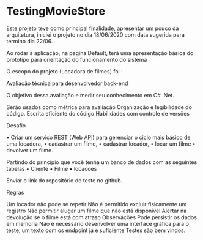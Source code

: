 # TestingMovieStore
Este projeto teve como principal finalidade, apresentar um pouco da arquitetura, iniciei o projeto no dia 18/06/2020 
com data sugerida para termino dia 22/06.

Ao rodar a aplicação, na pagina Default, terá uma apresentação básica do prototipo para orientação do funcionamento do sistema

O escopo do projeto (Locadora de filmes) foi :

Avaliação técnica para desenvolvedor back-end

O objetivo dessa avaliação e medir seu conhecimento em C# .Net.

Serão usados como métrica para avaliação
Organização e legibilidade do código.
Escrita eficiente do código
Habilidades com controle de versões

Desafio

• Criar um serviço REST (Web API) para gerenciar o ciclo mais básico de uma locadora, 
• cadastrar um filme, 
• cadastrar locador, 
• locar um filme
• devolver um filme.

Partindo do princípio que você tenha um banco de dados com as seguintes tabelas
• Cliente
• Filme 
• locacoes

Enviar o link do repositório do teste no github.

Regras

Um locador não pode se repetir
Não é permitido excluir fisicamente um registro
Não permitir alugar um filme que não está disponível
Alertar na devolução se o filme está com atraso
Observações
Pode persistir os dados em memoria
Não é necessário desenvolver uma interface gráfica para o teste, um texto com os endpoint já e suficiente
Testes são bem vindos.

